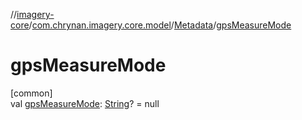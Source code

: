 //[imagery-core](../../../index.md)/[com.chrynan.imagery.core.model](../index.md)/[Metadata](index.md)/[gpsMeasureMode](gps-measure-mode.md)

# gpsMeasureMode

[common]\
val [gpsMeasureMode](gps-measure-mode.md): [String](https://kotlinlang.org/api/latest/jvm/stdlib/kotlin/-string/index.html)? = null
